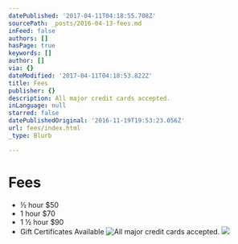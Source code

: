 ```yaml
---
datePublished: '2017-04-11T04:18:55.708Z'
sourcePath: _posts/2016-04-13-fees.md
inFeed: false
authors: []
hasPage: true
keywords: []
author: []
via: {}
dateModified: '2017-04-11T04:18:53.822Z'
title: Fees
publisher: {}
description: All major credit cards accepted.
inLanguage: null
starred: false
datePublishedOriginal: '2016-11-19T19:53:23.056Z'
url: fees/index.html
_type: Blurb

---
```

# **Fees**

* ½ hour $50
* 1 hour $70
* 1 ½ hour $90
* Gift Certificates Available ![All major credit cards accepted.](https://the-grid-user-content.s3-us-west-2.amazonaws.com/16f5b8f7-71e2-457c-a047-6bad381df0cb.png)
![](https://the-grid-user-content.s3-us-west-2.amazonaws.com/ca34f292-232c-4f82-943e-f0b1c66810d6.jpg)